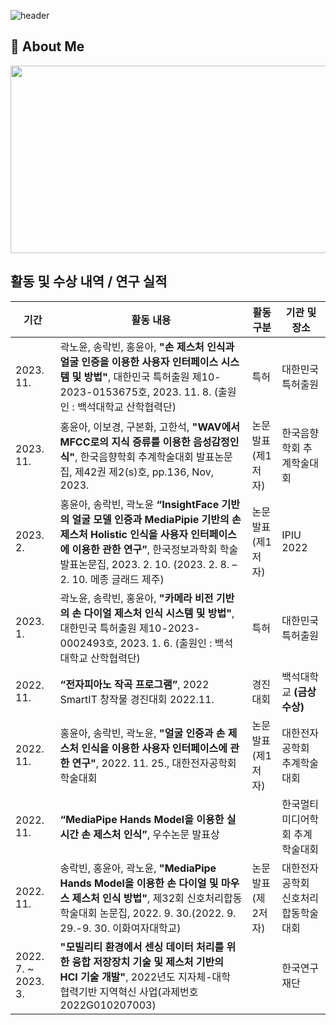 ![header](https://capsule-render.vercel.app/api?type=waving&color=gradient&height=300&section=header&text=Good%20to%20see%20you%20%F0%9F%A4%97)

 ## 👀 About Me
 <!-- 깃허브 펫 그림 -->
<a href="https://www.gitanimals.org/en_US?utm_medium=image&utm_source=hya0906&utm_content=farm">
<img
  src="https://render.gitanimals.org/farms/hya0906"
  width="600"
  height="300"
/>
</a>  

<!-- 내가 한 것 -->
## 활동 및 수상 내역 / 연구 실적
| **기간**  | **활동 내용**                                          | **활동 구분** | **기관 및 장소** |
|------------|--------------------------------------------------------|----------------|----------------------|
| 2023. 11.  | 곽노윤, 송락빈, 홍윤아, **"손 제스처 인식과 얼굴 인증을 이용한 사용자 인터페이스 시스템 및 방법"**, 대한민국 특허출원 제10-2023-0153675호, 2023. 11. 8. (출원인 : 백석대학교 산학협력단) | 특허         | 대한민국 특허출원   |
| 2023. 11. | 홍윤아, 이보경, 구본화, 고한석, **"WAV에서 MFCC로의 지식 증류를 이용한 음성감정인식"**, 한국음향학회 추계학술대회 발표논문집, 제42권 제2(s)호, pp.136, Nov, 2023. | 논문발표 (제1저자) | 한국음향학회 추계학술대회 |
| 2023. 2. | 홍윤아, 송락빈, 곽노윤 **“InsightFace 기반의 얼굴 모델 인증과 MediaPipie 기반의 손 제스처 Holistic 인식을 사용자 인터페이스에 이용한 관한 연구”**, 한국정보과학회 학술발표논문집, 2023. 2. 10. (2023. 2. 8. – 2. 10. 메종 글래드 제주) | 논문발표 (제1저자) | IPIU 2022 |
| 2023. 1. | 곽노윤, 송락빈, 홍윤아, **"카메라 비전 기반의 손 다이얼 제스처 인식 시스템 및 방법"**, 대한민국 특허출원 제10-2023-0002493호, 2023. 1. 6. (출원인 : 백석대학교 산학협력단) | 특허 | 대한민국 특허출원 |
| 2022. 11. | **“전자피아노 작곡 프로그램”**, 2022 SmartIT 창작물 경진대회 2022.11. | 경진대회 | 백석대학교 **(금상수상)** |
| 2022. 11. | 홍윤아, 송락빈, 곽노윤, **"얼굴 인증과 손 제스처 인식을 이용한 사용자 인터페이스에 관한 연구"**, 2022. 11. 25., 대한전자공학회 학술대회 | 논문발표 (제1저자) | 대한전자공학회 추계학술대회 |
| 2022. 11. | **“MediaPipe Hands Model을 이용한 실시간 손 제스처 인식”**, 우수논문 발표상 |  | 한국멀티미디어학회 추계학술대회 |
| 2022. 11. | 송락빈, 홍윤아, 곽노윤, **"MediaPipe Hands Model을 이용한 손 다이얼 및 마우스 제스처 인식 방법"**, 제32회 신호처리합동학술대회 논문집, 2022. 9. 30.(2022. 9. 29.-9. 30. 이화여자대학교) | 논문발표 (제 2저자) | 대한전자공학회 신호처리합동학술대회 |
| 2022. 7. ~ 2023. 3. | **"모빌리티 환경에서 센싱 데이터 처리를 위한 융합 저장장치 기술 및 제스처 기반의 HCI 기술 개발"**, 2022년도 지자체-대학 협력기반 지역혁신 사업(과제번호 2022G010207003) |  | 한국연구재단 |





<!--
참고사이트
https://velog.io/@pjy707099/Github-%EA%B0%84%EC%A7%80%EB%82%98%EA%B2%8C-%ED%94%84%EB%A1%9C%ED%95%84-%EA%BE%B8%EB%AF%B8%EA%B8%B0
https://velog.io/@hbin12212/github-%EC%BB%A4%EB%B0%8B%ED%95%98%EA%B3%A0-%ED%8E%AB-%ED%82%A4%EC%9A%B0%EA%B8%B0

**hya0906/hya0906** is a ✨ _special_ ✨ repository because its `README.md` (this file) appears on your GitHub profile.
## Hi there 👋
Here are some ideas to get you started:

- 🔭 I’m currently working on ...
- 🌱 I’m currently learning ...
- 👯 I’m looking to collaborate on ...
- 🤔 I’m looking for help with ...
- 💬 Ask me about ...
- 📫 How to reach me: ...
- 😄 Pronouns: ...
- ⚡ Fun fact: ...
-->
